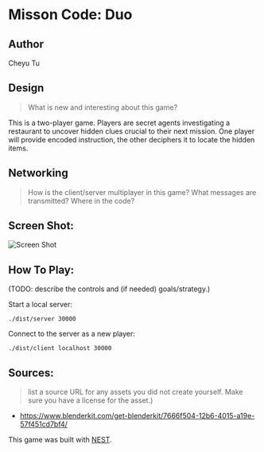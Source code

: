 # Misson Code: Duo

## Author

Cheyu Tu

## Design

> What is new and interesting about this game?

This is a two-player game. Players are secret agents investigating a restaurant to uncover hidden clues crucial to their next mission. One player will provide encoded instruction, the other deciphers it to locate the hidden items.

## Networking

> How is the client/server multiplayer in this game? What messages are transmitted? Where in the code?

## Screen Shot:

![Screen Shot](screenshot.png)

## How To Play:

(TODO: describe the controls and (if needed) goals/strategy.)

Start a local server:
```
./dist/server 30000
```

Connect to the server as a new player:
```
./dist/client localhost 30000
```

## Sources:

> list a source URL for any assets you did not create yourself. Make sure you have a license for the asset.)

- https://www.blenderkit.com/get-blenderkit/7666f504-12b6-4015-a19e-57f451cd7bf4/

This game was built with [NEST](NEST.md).

